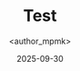 ---
title: Test
date: 2025-09-30
categories: [3-Radio, 5Rad-Cheatsheet]
tags: [Radio]
author: <author_mpmk>
---